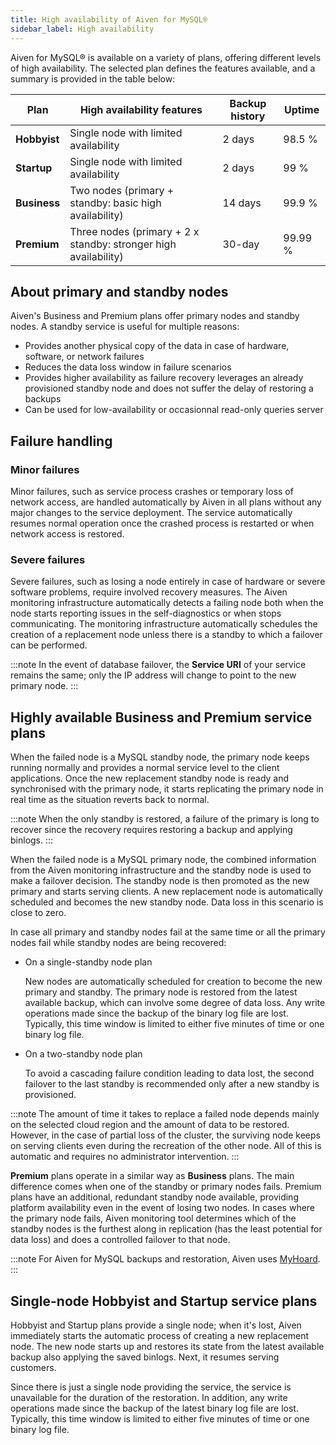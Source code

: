 ```yaml
---
title: High availability of Aiven for MySQL®
sidebar_label: High availability
---
```


Aiven for MySQL® is available on a variety of plans, offering different levels of high availability. The selected plan defines the features available, and a summary is provided in the table below:

| Plan         | High availability features                                      | Backup history | Uptime  |
| ------------ | --------------------------------------------------------------- | -------------- | ------- |
| **Hobbyist** | Single node with limited availability                           | 2 days         | 98.5 %  |
| **Startup**  | Single node with limited availability                           | 2 days         | 99 %    |
| **Business** | Two nodes (primary + standby: basic high availability)          | 14 days        | 99.9 %  |
| **Premium**  | Three nodes (primary + 2 x standby: stronger high availability) | 30-day         | 99.99 % |

## About primary and standby nodes

Aiven's Business and Premium plans offer primary nodes and standby nodes. A standby
service is useful for multiple reasons:

-   Provides another physical copy of the data in case of hardware,
    software, or network failures
-   Reduces the data loss window in failure scenarios
-   Provides higher availability as failure recovery leverages an already provisioned
    standby node and does not suffer the delay of restoring a backups
-   Can be used for low-availability or occasionnal read-only queries
    server

## Failure handling

### Minor failures

Minor failures, such as service process crashes or temporary loss of
network access, are handled automatically by Aiven in all plans without
any major changes to the service deployment. The service automatically
resumes normal operation once the crashed process is restarted or when network access is
restored.

### Severe failures

Severe failures, such as losing a node entirely in case of hardware
or severe software problems, require involved recovery measures. The
Aiven monitoring infrastructure automatically detects a failing node
both when the node starts reporting issues in the self-diagnostics or
when stops communicating. The monitoring infrastructure automatically schedules the
creation of a replacement node unless there is a standby to which a failover can be
performed.

:::note
In the event of database failover, the **Service URI** of your service
remains the same; only the IP address will change to point to the new
primary node.
:::

## Highly available Business and Premium service plans

When the failed node is a MySQL standby node, the primary node
keeps running normally and provides a normal service level to the client
applications.
Once the new replacement standby node is ready and
synchronised with the primary node, it starts replicating the primary
node in real time as the situation reverts back to normal.

:::note
When the only standby is restored, a failure of the primary is long to recover since the
recovery requires restoring a backup and applying binlogs.
:::

When the failed node is a MySQL primary node, the combined
information from the Aiven monitoring infrastructure and the standby
node is used to make a failover decision. The standby node is then
promoted as the new primary and starts serving clients. A
new replacement node is automatically scheduled and becomes the new
standby node. Data loss in this scenario is close to zero.

In case all primary and standby nodes fail at the same time or
all the primary nodes fail while standby nodes are being recovered:

- On a single-standby node plan

  New nodes are automatically scheduled for creation to become the new primary and standby.
  The primary node is restored from the latest available backup, which can involve some
  degree of data loss. Any write operations made since the backup of the binary log file
  are lost. Typically, this time window is limited to either five minutes of time or one
  binary log file.

- On a two-standby node plan

  To avoid a cascading failure condition leading to data lost, the second failover to the
  last standby is recommended only after a new standby is provisioned.

:::note
The amount of time it takes to replace a failed node depends mainly on
the selected cloud region and the amount of data to be restored.
However, in the case of partial loss of the cluster, the surviving node
keeps on serving clients even during the recreation of the other node.
All of this is automatic and requires no administrator intervention.
:::

**Premium** plans operate in a similar way as **Business** plans. The
main difference comes when one of the standby or primary nodes
fails. Premium plans have an additional, redundant standby node
available, providing platform availability even in the event of losing
two nodes. In cases where the primary node fails, Aiven monitoring tool determines which
of the standby nodes is the furthest along
in replication (has the least potential for data loss) and does a
controlled failover to that node.

:::note
For Aiven for MySQL backups and restoration, Aiven uses
[MyHoard](https://aiven.io/blog/introducing-myhoard-your-single-solution-to-mysql-backups-and-restoration).
:::

## Single-node Hobbyist and Startup service plans

Hobbyist and Startup plans provide a single node; when it's lost, Aiven
immediately starts the automatic process of creating a new replacement
node. The new node starts up and restores its state from the latest
available backup also applying the saved binlogs. Next, it resumes serving customers.

Since there is just a single node providing the service, the service is
unavailable for the duration of the restoration. In addition, any write
operations made since the backup of the latest binary log file are lost. Typically, this time
window is limited to either five minutes of time or one binary log file.
